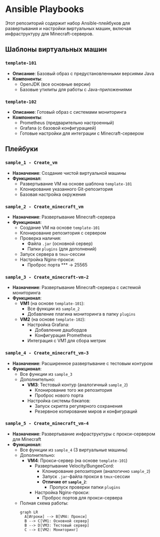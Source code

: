 # Ansible Playbooks

Этот репозиторий содержит набор Ansible-плейбуков для развертывания и настройки виртуальных машин, включая инфраструктуру для Minecraft-серверов.

## Шаблоны виртуальных машин

### `template-101`
- **Описание**: Базовый образ с предустановленными версиями Java
- **Компоненты**:
  - OpenJDK (все основные версии)
  - Базовые утилиты для работы с Java-приложениями

### `template-102`
- **Описание**: Готовый образ с системами мониторинга
- **Компоненты**:
  - Prometheus (предварительно настроенный)
  - Grafana (с базовой конфигурацией)
  - Готовые настройки для интеграции с Minecraft-сервером

## Плейбуки

### `sample_1 - Create_vm`
- **Назначение**: Создание чистой виртуальной машины
- **Функционал**:
  - Развертывание VM на основе шаблона `template-101`
  - Клонирование указанного Git-репозитория
  - Базовая настройка окружения

### `sample_2 - Create_minecraft_vm`
- **Назначение**: Развертывание Minecraft-сервера
- **Функционал**:
  - Создание VM на основе `template-101`
  - Клонирование репозитория с сервером
  - Проверка наличия:
    - Файла `.jar` (основной сервер)
    - Папки `plugins` (для дополнений)
  - Запуск сервера в `tmux`-сессии
  - Настройка Nginx-прокси:
    - Проброс порта *** → 25565

### `sample_3 - Create_minecraft-vm-2`
- **Назначение**: Развертывание Minecraft-сервера с системой мониторинга
- **Функционал**:
  - **VM1** (на основе `template-101`):
    - Все функции из `sample_2`
    - Добавление плагина мониторинга в папку `plugins`
  - **VM2** (на основе `template-102`):
    - Настройка Grafana:
      - Добавление дашбордов
      - Конфигурация Prometheus
    - Интеграция с VM1 для сбора метрик

### `sample_4 - Create_minecraft_vm-3`
- **Назначение**: Расширенное развертывание с тестовым контуром
- **Функционал**:
  - Все функции из `sample_3`
  - Дополнительно:
    - **VM3**: Тестовый контур (аналогичный `sample_2`)
      - Клонирование того же репозитория
      - Проброс нового порта
    - Настройка системы бэкапов:
      - Запуск скрипта регулярного сохранения
      - Резервное копирование миров и конфигураций

### `sample_5 - Create_minecraft_vm-4`
- **Назначение**: Развертывание инфраструктуры с прокси-сервером для Minecraft
- **Функционал**:
  - Все функции из `sample_4` (3 виртуальные машины)
  - Дополнительно:
    - **VM4**: Прокси-сервер (на основе `template-101`)
      - Развертывание Velocity/BungeeCord:
        - Клонирование репозитория (аналогично `sample_2`)
        - Запуск `.jar`-файла прокси в `tmux`-сессии
        - **Отличие от `sample_2`**:
          - Пропуск проверки папки `plugins`
      - Настройка Nginx-прокси:
        - Проброс портов для прокси-сервера
  - Полная схема работы:
    ```mermaid
    graph LR
      A[Игроки] --> B[VM4: Прокси]
      B --> C[VM1: Основной сервер]
      B --> D[VM3: Тестовый сервер]
      C --> E[VM2: Мониторинг]
    ```
